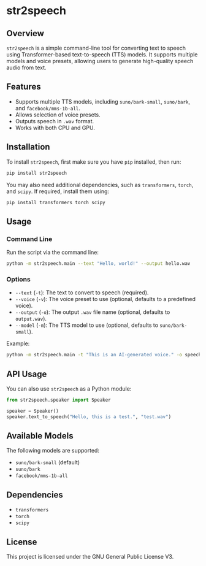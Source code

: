 # str2speech

## Overview
`str2speech` is a simple command-line tool for converting text to speech using Transformer-based text-to-speech (TTS) models. It supports multiple models and voice presets, allowing users to generate high-quality speech audio from text.

## Features
- Supports multiple TTS models, including `suno/bark-small`, `suno/bark`, and `facebook/mms-1b-all`.
- Allows selection of voice presets.
- Outputs speech in `.wav` format.
- Works with both CPU and GPU.

## Installation

To install `str2speech`, first make sure you have `pip` installed, then run:

```sh
pip install str2speech
```

You may also need additional dependencies, such as `transformers`, `torch`, and `scipy`. If required, install them using:

```sh
pip install transformers torch scipy
```

## Usage

### Command Line
Run the script via the command line:

```sh
python -m str2speech.main --text "Hello, world!" --output hello.wav
```

### Options
- `--text` (`-t`): The text to convert to speech (required).
- `--voice` (`-v`): The voice preset to use (optional, defaults to a predefined voice).
- `--output` (`-o`): The output `.wav` file name (optional, defaults to `output.wav`).
- `--model` (`-m`): The TTS model to use (optional, defaults to `suno/bark-small`).

Example:
```sh
python -m str2speech.main -t "This is an AI-generated voice." -o speech.wav -m suno/bark
```

## API Usage

You can also use `str2speech` as a Python module:

```python
from str2speech.speaker import Speaker

speaker = Speaker()
speaker.text_to_speech("Hello, this is a test.", "test.wav")
```

## Available Models

The following models are supported:
- `suno/bark-small` (default)
- `suno/bark`
- `facebook/mms-1b-all`

## Dependencies
- `transformers`
- `torch`
- `scipy`

## License
This project is licensed under the GNU General Public License V3.

